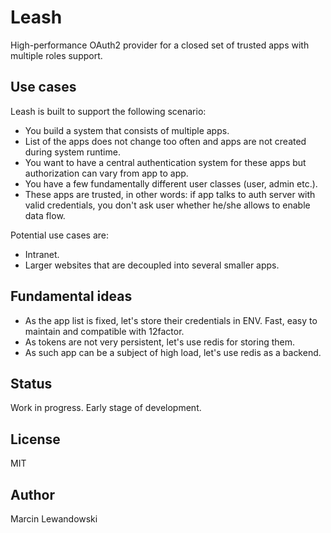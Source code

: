 # Leash

High-performance OAuth2 provider for a closed set of trusted apps with multiple roles support.

## Use cases

Leash is built to support the following scenario:

* You build a system that consists of multiple apps.
* List of the apps does not change too often and apps are not created during system runtime.
* You want to have a central authentication system for these apps but authorization can vary from app to app.
* You have a few fundamentally different user classes (user, admin etc.).
* These apps are trusted, in other words: if app talks to auth server with valid credentials, you don't ask user whether he/she allows to enable data flow.

Potential use cases are:

* Intranet.
* Larger websites that are decoupled into several smaller apps.

## Fundamental ideas

* As the app list is fixed, let's store their credentials in ENV. Fast, easy to maintain and compatible with 12factor.
* As tokens are not very persistent, let's use redis for storing them.
* As such app can be a subject of high load, let's use redis as a backend.

## Status

Work in progress. Early stage of development.

## License

MIT

## Author

Marcin Lewandowski